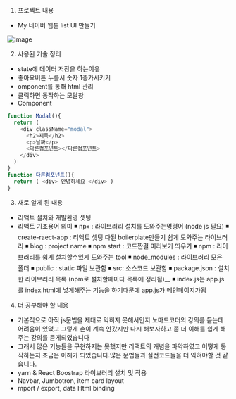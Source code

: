 1. 프로젝트 내용
- My 네이버 웹툰 list UI 만들기

![image](https://user-images.githubusercontent.com/86938150/130165566-70ffc841-d3db-448b-b7f6-955ea83b7840.png)

2. 사용된 기술 정리

- state에 데이터 저장을 하는이유
- 좋아요버튼 누를시 숫자 1증가시키기
- omponent를 통해 html 관리
- 클릭하면 동작하는 모달창
- Component
```js
function Modal(){
  return (
    <div className="modal">
      <h2>제목</h2>
      <p>날짜</p>
      <다른컴포넌트></다른컴포넌트>
    </div>
  )
}
function 다른컴포넌트(){
  return ( <div> 안녕하세요 </div> )
}
```

3. 새로 알게 된 내용

- 리액트 설치와 개발환경 셋팅
- 리액트 기초용어 의미
◾ npx : 라이브러리 설치를 도와주는명령어 (node js 필요)
◾ create-raect-app : 리액트 셋팅 다된 boilerplate만들기 쉽게 도와주는 라이브러리
◾ blog : project name
◾ npm start : 코드짠걸 미리보기 띄우기
◾ npm : 라이브러리를 쉽게 설치할수있게 도와주는 tool
◾ node_modules : 라이브러리 모은 폴더
◾ public : static 파일 보관함
◾ src: 소스코드 보관함
◾ package.json : 설치한 라이브러리 목록 (npm로 설치할때마다 목록에 정리됨)__
◾ index.js는 app.js를 index.html에 넣게해주는 기능을 하기때문에 app.js가 메인페이지가됨



4. 더 공부해야 할 내용

- 기본적으로 아직 js문법을 제대로 익히지 못해서인지 노마드코더의 강의를 듣는데 어려움이 있었고 그렇게 손이 계속 안갔지만 다시 해보자하고 좀 더 이해를 쉽게 해주는 강의를 듣게되었습니다
- 그래서 많은 기능들을 구현하지는 못했지만 리액트의 개념을 파악하였고 어떻게 동작하는지 조금은 이해가 되었습니다.많은 문법들과 실전코드들을 더 익혀야할 것 같습니다.
- yarn & React Boostrap 라이브러리 설치 및 적용
- Navbar, Jumbotron, item card layout
- mport / export,  data Html binding
